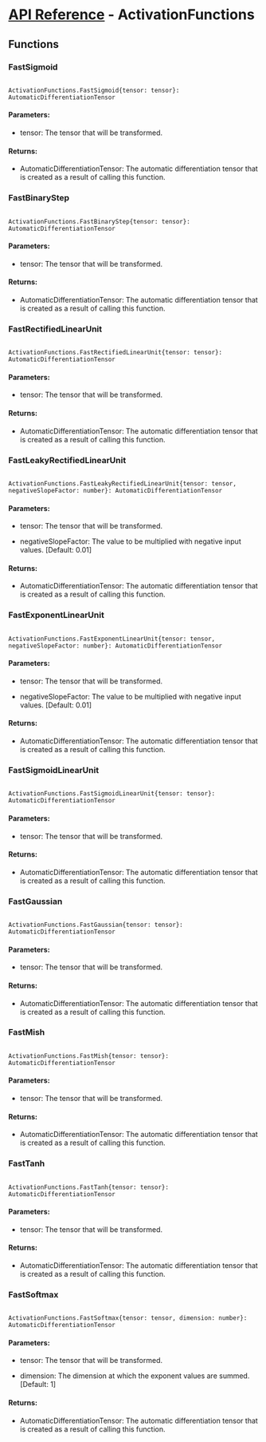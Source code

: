 # [API Reference](../API.md) - ActivationFunctions

## Functions

### FastSigmoid

```

ActivationFunctions.FastSigmoid{tensor: tensor}: AutomaticDifferentiationTensor

```

#### Parameters:

* tensor: The tensor that will be transformed.

#### Returns:

* AutomaticDifferentiationTensor: The automatic differentiation tensor that is created as a result of calling this function.

### FastBinaryStep

```

ActivationFunctions.FastBinaryStep{tensor: tensor}: AutomaticDifferentiationTensor

```

#### Parameters:

* tensor: The tensor that will be transformed.

#### Returns:

* AutomaticDifferentiationTensor: The automatic differentiation tensor that is created as a result of calling this function.

### FastRectifiedLinearUnit

```

ActivationFunctions.FastRectifiedLinearUnit{tensor: tensor}: AutomaticDifferentiationTensor

```

#### Parameters:

* tensor: The tensor that will be transformed.

#### Returns:

* AutomaticDifferentiationTensor: The automatic differentiation tensor that is created as a result of calling this function.

### FastLeakyRectifiedLinearUnit

```

ActivationFunctions.FastLeakyRectifiedLinearUnit{tensor: tensor, negativeSlopeFactor: number}: AutomaticDifferentiationTensor

```

#### Parameters:

* tensor: The tensor that will be transformed.

* negativeSlopeFactor: The value to be multiplied with negative input values. [Default: 0.01]

#### Returns:

* AutomaticDifferentiationTensor: The automatic differentiation tensor that is created as a result of calling this function.

### FastExponentLinearUnit

```

ActivationFunctions.FastExponentLinearUnit{tensor: tensor, negativeSlopeFactor: number}: AutomaticDifferentiationTensor

```

#### Parameters:

* tensor: The tensor that will be transformed.

* negativeSlopeFactor: The value to be multiplied with negative input values. [Default: 0.01]

#### Returns:

* AutomaticDifferentiationTensor: The automatic differentiation tensor that is created as a result of calling this function.

### FastSigmoidLinearUnit

```

ActivationFunctions.FastSigmoidLinearUnit{tensor: tensor}: AutomaticDifferentiationTensor

```

#### Parameters:

* tensor: The tensor that will be transformed.

#### Returns:

* AutomaticDifferentiationTensor: The automatic differentiation tensor that is created as a result of calling this function.

### FastGaussian

```

ActivationFunctions.FastGaussian{tensor: tensor}: AutomaticDifferentiationTensor

```

#### Parameters:

* tensor: The tensor that will be transformed.

#### Returns:

* AutomaticDifferentiationTensor: The automatic differentiation tensor that is created as a result of calling this function.

### FastMish

```

ActivationFunctions.FastMish{tensor: tensor}: AutomaticDifferentiationTensor

```

#### Parameters:

* tensor: The tensor that will be transformed.

#### Returns:

* AutomaticDifferentiationTensor: The automatic differentiation tensor that is created as a result of calling this function.

### FastTanh

```

ActivationFunctions.FastTanh{tensor: tensor}: AutomaticDifferentiationTensor

```

#### Parameters:

* tensor: The tensor that will be transformed.

#### Returns:

* AutomaticDifferentiationTensor: The automatic differentiation tensor that is created as a result of calling this function.

### FastSoftmax

```

ActivationFunctions.FastSoftmax{tensor: tensor, dimension: number}: AutomaticDifferentiationTensor

```

#### Parameters:

* tensor: The tensor that will be transformed.

* dimension: The dimension at which the exponent values are summed. [Default: 1]

#### Returns:

* AutomaticDifferentiationTensor: The automatic differentiation tensor that is created as a result of calling this function.